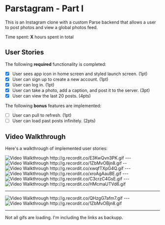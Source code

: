 # Parstagram - Part I

This is an Instagram clone with a custom Parse backend that allows a user to post photos and view a global photos feed.

Time spent: **X** hours spent in total

## User Stories

The following **required** functionality is completed:

- [x] User sees app icon in home screen and styled launch screen. (1pt)
- [x] User can sign up to create a new account. (1pt)
- [x] User can log in. (1pt)
- [x] User can take a photo, add a caption, and post it to the server. (3pt)
- [x] User can view the last 20 posts. (4pts)

The following **bonus** features are implemented:

- [ ] User can pull to refresh. (1pt)
- [ ] User can load past posts infinitely. (2pts)

## Video Walkthrough

Here's a walkthrough of implemented user stories:

<img src='http://g.recordit.co/E3KwQvn3PK.gif' title='Video Walkthrough' width='' alt='Video Walkthrough' />
http://g.recordit.co/E3KwQvn3PK.gif
---
<img src='http://g.recordit.co/US0AJmPUdB.gif' title='Video Walkthrough' width='' alt='Video Walkthrough' />
http://g.recordit.co/1ZbMvOBjn8.gif
--
<img src='http://g.recordit.co/xwqfTXpG4Q.gif' title='Video Walkthrough' width='' alt='Video Walkthrough' />
http://g.recordit.co/xwqfTXpG4Q.gif
---
<img src='http://g.recordit.co/xroAgAauBE.gif' title='Video Walkthrough' width='' alt='Video Walkthrough' />
http://g.recordit.co/xroAgAauBE.gif
---
<img src='http://g.recordit.co/C3crzC4GsE.gif' title='Video Walkthrough' width='' alt='Video Walkthrough' />
http://g.recordit.co/C3crzC4GsE.gif
---
<img src='http://g.recordit.co/HMcmaUTVd6.gif' title='Video Walkthrough' width='' alt='Video Walkthrough' />
http://g.recordit.co/HMcmaUTVd6.gif










---
<img src='http://g.recordit.co/QHzgG7afm7.gif' title='Video Walkthrough' width='' alt='Video Walkthrough' />
http://g.recordit.co/QHzgG7afm7.gif
---
<img src='http://g.recordit.co/1ZbMvOBjn8.gif' title='Video Walkthrough' width='' alt='Video Walkthrough' />
http://g.recordit.co/1ZbMvOBjn8.gif

---
Not all gifs are loading. I'm including the links as backupp.


